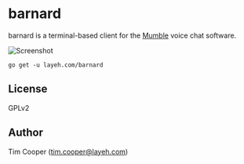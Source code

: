 # barnard

barnard is a terminal-based client for the [Mumble](https://mumble.info) voice
chat software.

![Screenshot](https://i.imgur.com/B8ldT5k.png)

    go get -u layeh.com/barnard

## License

GPLv2

## Author

Tim Cooper (<tim.cooper@layeh.com>)
